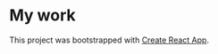 # My work
This project was bootstrapped with [Create React App](https://github.com/facebookincubator/create-react-app).
